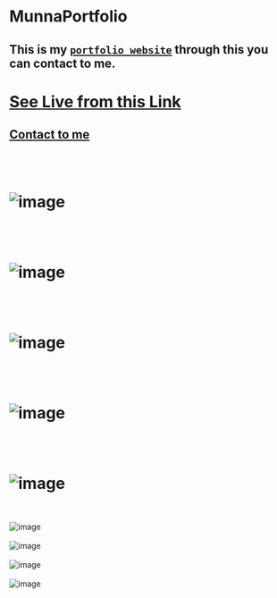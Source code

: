 # MunnaPortfolio
## This is my [`portfolio website`](https://munnaportfolio.ml/) through this you can contact to me.

# [See Live from this Link](https://munnaportfolio.ml/)
## [Contact to me](https://munna-project-gallery.ml/contact.html)
<br/><br/>
# ![image](https://user-images.githubusercontent.com/96313339/171719656-dfc83c23-9aab-4ae8-81dd-2f5e27fdd7db.png)
<br/><br/>
# ![image](https://user-images.githubusercontent.com/96313339/171719760-525357b2-e15c-488e-bb0e-fa0054070cce.png)
<br/><br/>
# ![image](https://user-images.githubusercontent.com/96313339/169202019-2635741b-0f20-444d-8831-c080902a4245.png)
<br/><br/>
# ![image](https://user-images.githubusercontent.com/96313339/169202163-14e07362-a159-4a80-998a-7a69f312e6a0.png)
<br/><br/>
# ![image](https://user-images.githubusercontent.com/96313339/171718544-1626cb41-6d4b-4abd-921b-04df4ee3e160.png)
<br/><br/>
![image](https://user-images.githubusercontent.com/96313339/171718708-e9228ac4-316e-4434-9b76-649402cad86b.png)
<br/><br/>
![image](https://user-images.githubusercontent.com/96313339/171718978-388b99ef-d82b-4e90-911e-317097510def.png)
<br/><br/>
![image](https://user-images.githubusercontent.com/96313339/171719185-cd549c9b-db9c-4d3d-b996-df2fb830e1d8.png)
<br/><br/>
![image](https://user-images.githubusercontent.com/96313339/171719353-d89fdfbb-f08c-480c-836b-23c085ff27aa.png)

